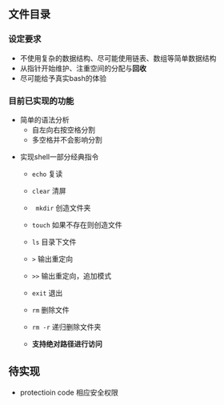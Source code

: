 ## 文件目录

### 设定要求

* 不使用复杂的数据结构、尽可能使用链表、数组等简单数据结构
* 从指针开始维护、注重空间的分配与**回收**
* 尽可能给予真实bash的体验



### 目前已实现的功能

- 简单的语法分析
  - 自左向右按空格分割
  - 多空格并不会影响分割



* 实现shell一部分经典指令

  * `echo` 复读

  * `clear` 清屏

  * ` mkdir` 创造文件夹

  * `touch` 如果不存在则创造文件

  * `ls` 目录下文件

  * `>` 输出重定向

  * `>>` 输出重定向，追加模式

  * `exit` 退出

  * `rm`  删除文件

  * `rm -r` 递归删除文件夹

  * **支持绝对路径进行访问**

    



## 待实现

* protectioin code 相应安全权限